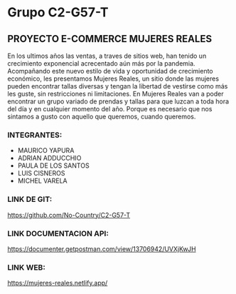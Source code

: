 # Grupo C2-G57-T

## PROYECTO E-COMMERCE MUJERES REALES
En los ultimos años las ventas, a traves de sitios web, han tenido un crecimiento exponencial acrecentado aún más por la pandemia.
Acompañando este nuevo estilo de vida y oportunidad de crecimiento económico, les presentamos Mujeres Reales, un sitio donde las mujeres pueden encontrar tallas diversas y tengan la libertad de vestirse como más les guste, sin restricciones ni limitaciones.
En Mujeres Reales van a poder encontrar un grupo variado de prendas y tallas para que luzcan a toda hora del día y en cualquier momento del año.
Porque es necesario que nos sintamos a gusto con aquello que queremos, cuando queremos.

### INTEGRANTES:
- MAURICO YAPURA
- ADRIAN ADDUCCHIO
- PAULA DE LOS SANTOS
- LUIS CISNEROS
- MICHEL VARELA

### LINK DE GIT:
https://github.com/No-Country/C2-G57-T

### LINK DOCUMENTACION API:
https://documenter.getpostman.com/view/13706942/UVXjKwJH

### LINK WEB:
https://mujeres-reales.netlify.app/
